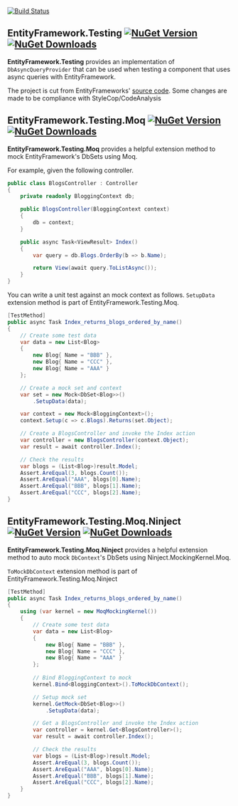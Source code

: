 [![Build Status](https://travis-ci.org/scott-xu/EntityFramework.Testing.svg?branch=master)](https://travis-ci.org/scott-xu/EntityFramework.Testing)

## EntityFramework.Testing [![NuGet Version](http://img.shields.io/nuget/v/EntityFrameworkTesting.svg?style=flat)](https://www.nuget.org/packages/EntityFrameworkTesting/) [![NuGet Downloads](http://img.shields.io/nuget/dt/EntityFrameworkTesting.svg?style=flat)](https://www.nuget.org/packages/EntityFrameworkTesting/)
**EntityFramework.Testing** provides an implementation of `DbAsyncQueryProvider` that can be used when testing a component that uses async queries with EntityFramework.

The project is cut from EntityFrameworks' [source code](http://entityframework.codeplex.com/SourceControl/latest#test/EntityFramework/FunctionalTests/TestDoubles/). Some changes are made to be compliance with StyleCop/CodeAnalysis

## EntityFramework.Testing.Moq [![NuGet Version](http://img.shields.io/nuget/v/EntityFrameworkTesting.Moq.svg?style=flat)](https://www.nuget.org/packages/EntityFrameworkTesting.Moq/) [![NuGet Downloads](http://img.shields.io/nuget/dt/EntityFrameworkTesting.Moq.svg?style=flat)](https://www.nuget.org/packages/EntityFrameworkTesting.Moq/)
**EntityFramework.Testing.Moq** provides a helpful extension method to mock EntityFramework's DbSets using Moq. 

For example, given the following controller.

```C#
public class BlogsController : Controller
{
    private readonly BloggingContext db;

    public BlogsController(BloggingContext context)
    {
        db = context;
    }

    public async Task<ViewResult> Index()
    {
        var query = db.Blogs.OrderBy(b => b.Name);

        return View(await query.ToListAsync());
    }
}
```

You can write a unit test against an mock context as follows. `SetupData` extension method is part of EntityFramework.Testing.Moq.

```C#
[TestMethod]
public async Task Index_returns_blogs_ordered_by_name()
{
    // Create some test data
    var data = new List<Blog>
    {
        new Blog{ Name = "BBB" },
        new Blog{ Name = "CCC" },
        new Blog{ Name = "AAA" }
    };

    // Create a mock set and context
    var set = new Mock<DbSet<Blog>>()
        .SetupData(data);

    var context = new Mock<BloggingContext>();
    context.Setup(c => c.Blogs).Returns(set.Object);

    // Create a BlogsController and invoke the Index action
    var controller = new BlogsController(context.Object);
    var result = await controller.Index();

    // Check the results
    var blogs = (List<Blog>)result.Model;
    Assert.AreEqual(3, blogs.Count());
    Assert.AreEqual("AAA", blogs[0].Name);
    Assert.AreEqual("BBB", blogs[1].Name);
    Assert.AreEqual("CCC", blogs[2].Name);
}
```

## EntityFramework.Testing.Moq.Ninject [![NuGet Version](http://img.shields.io/nuget/v/EntityFrameworkTesting.Moq.Ninject.svg?style=flat)](https://www.nuget.org/packages/EntityFrameworkTesting.Moq.Ninject/) [![NuGet Downloads](http://img.shields.io/nuget/dt/EntityFrameworkTesting.Moq.Ninject.svg?style=flat)](https://www.nuget.org/packages/EntityFrameworkTesting.Moq.Ninject/)
**EntityFramework.Testing.Moq.Ninject** provides a helpful extension method to auto mock `DbContext`'s DbSets using Ninject.MockingKernel.Moq.

`ToMockDbContext` extension method is part of EntityFramework.Testing.Moq.Ninject

```C#
[TestMethod]
public async Task Index_returns_blogs_ordered_by_name()
{
    using (var kernel = new MoqMockingKernel())
    {
        // Create some test data
        var data = new List<Blog>
        {
            new Blog{ Name = "BBB" },
            new Blog{ Name = "CCC" },
            new Blog{ Name = "AAA" }
        };
        
        // Bind BloggingContext to mock
        kernel.Bind<BloggingContext>().ToMockDbContext();

        // Setup mock set
        kernel.GetMock<DbSet<Blog>>()
            .SetupData(data);

        // Get a BlogsController and invoke the Index action
        var controller = kernel.Get<BlogsController>();
        var result = await controller.Index();

        // Check the results
        var blogs = (List<Blog>)result.Model;
        Assert.AreEqual(3, blogs.Count());
        Assert.AreEqual("AAA", blogs[0].Name);
        Assert.AreEqual("BBB", blogs[1].Name);
        Assert.AreEqual("CCC", blogs[2].Name);
    }
}
``` 
